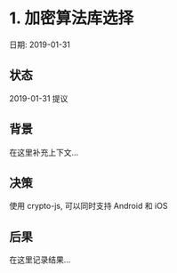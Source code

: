 # 1. 加密算法库选择

日期: 2019-01-31

## 状态

2019-01-31 提议

## 背景

在这里补充上下文...

## 决策

使用 crypto-js, 可以同时支持 Android 和 iOS

## 后果

在这里记录结果...
